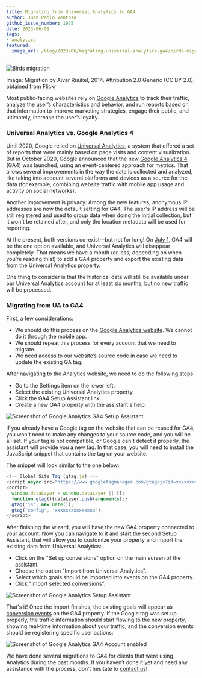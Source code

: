 ```yaml
---
title: Migrating from Universal Analytics to GA4
author: Juan Pablo Ventoso
github_issue_number: 1975
date: 2023-06-01
tags:
- analytics
featured:
  image_url: /blog/2023/06/migrating-universal-analytics-ga4/birds-migration.jpg
---
```


![Birds migration](/blog/2023/06/migrating-universal-analytics-ga4/birds-migration.jpg)

Image: Migration by Aivar Ruukel, 2014. Attribution 2.0 Generic (CC BY 2.0), obtained from [Flickr](https://flic.kr/p/pEy1Er)

Most public-facing websites rely on [Google Analytics](https://marketingplatform.google.com/about/analytics/) to track their traffic, analyze the user’s characteristics and behavior, and run reports based on that information to improve marketing strategies, engage their public, and ultimately, increase the user’s loyalty.

### Universal Analytics vs. Google Analytics 4

Until 2020, Google relied on [Universal Analytics](https://support.google.com/analytics/answer/2790010), a system that offered a set of reports that were mainly based on page visits and content visualization. But in October 2020, Google announced that the new [Google Analytics 4](https://developers.google.com/analytics/devguides/collection/ga4) (GA4) was launched, using an event-centered approach for metrics. That allows several improvements in the way the data is collected and analyzed, like taking into account several platforms and devices as a source for the data (for example, combining website traffic with mobile app usage and activity on social networks).

Another improvement is privacy: Among the new features, anonymous IP addresses are now the default setting for GA4. The user's IP address will be still registered and used to group data when doing the initial collection, but it won't be retained after, and only the location metadata will be used for reporting.

At the present, both versions co-exist—but not for long! On [July 1](https://blog.google/products/marketingplatform/analytics/prepare-for-future-with-google-analytics-4/), GA4 will be the one option available, and Universal Analytics will disappear completely. That means we have a month (or less, depending on when you’re reading this!) to add a GA4 property and export the existing data from the Universal Analytics property.

One thing to consider is that the historical data will still be available under our Universal Analytics account for at least six months, but no new traffic will be processed.

### Migrating from UA to GA4

First, a few considerations:

- We should do this process on the [Google Analytics website](https://analytics.google.com/analytics/web). We cannot do it through the mobile app.
- We should repeat this process for every account that we need to migrate.
- We need access to our website’s source code in case we need to update the existing GA tag.

After navigating to the Analytics website, we need to do the following steps:

- Go to the Settings item on the lower left.
- Select the existing Universal Analytics property.
- Click the GA4 Setup Assistant link.
- Create a new GA4 property with the assistant's help.

![Screenshot of Google Analytics GA4 Setup Assistant](/blog/2023/06/migrating-universal-analytics-ga4/google-analytics-ga4-setup-assistant.jpg)

If you already have a Google tag on the website that can be reused for GA4, you won't need to make any changes to your source code, and you will be all set. If your tag is not compatible, or Google can't detect it properly, the assistant will provide you a new tag. In that case, you will need to install the JavaScript snippet that contains the tag on your website.

The snippet will look similar to the one below:

```javascript
<!-- Global Site Tag (gtag.js) -->
<script async src="https://www.googletagmanager.com/gtag/js?id=xxxxxxxxxxxxxxx"></script>
<script>
  window.dataLayer = window.dataLayer || [];
  function gtag(){dataLayer.push(arguments);}
  gtag('js', new Date());
  gtag('config', 'xxxxxxxxxxxxxxx');
</script>
```

After finishing the wizard, you will have the new GA4 property connected to your account. Now you can navigate to it and start the second Setup Assistant, that will allow you to customize your property and import the existing data from Universal Analytics:

- Click on the "Set up conversions" option on the main screen of the assistant.
- Choose the option "Import from Universal Analytics".
- Select which goals should be imported into events on the GA4 property.
- Click "Import selected conversions".

![Screenshot of Google Analytics Setup Assistant](/blog/2023/06/migrating-universal-analytics-ga4/google-analytics-setup-assistant.jpg)

That's it! Once the import finishes, the existing goals will appear as [conversion events](https://support.google.com/analytics/answer/9267568) on the GA4 property. If the Google tag was set up properly, the traffic information should start flowing to the new property, showing real-time information about your traffic, and the conversion events should be registering specific user actions:

![Screenshot of Google Analytics GA4 Account enabled](/blog/2023/06/migrating-universal-analytics-ga4/google-analytics-ga4-account-example.jpg)

We have done several migrations to GA4 for clients that were using Analytics during the past months. If you haven’t done it yet and need any assistance with the process, don’t hesitate to [contact us](https://www.endpointdev.com/contact/)!
